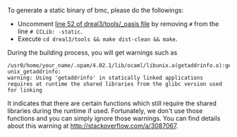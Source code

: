 To generate a static binary of bmc, please do the followings:

 - Uncomment [line 52 of dreal3/tools/_oasis file](https://github.com/dreal/dreal3/blob/master/tools/_oasis#L52)
  by removing `#` from the line `# CCLib: -static`.
 - Execute `cd dreal3/tools && make dist-clean && make`.

During the building process, you will get warnings such as

    /usr0/home/your_name/.opam/4.02.1/lib/ocaml/libunix.a(getaddrinfo.o):getaddrinfo.c:function unix_getaddrinfo:
    warning: Using 'getaddrinfo' in statically linked applications requires at runtime the shared libraries from the glibc version used for linking

It indicates that there are certain functions which still require the
shared libraries during the runtime if used. Fortunately, we don't use
those functions and you can simply ignore those warnings. You can find
details about this warning at http://stackoverflow.com/a/3087067.
